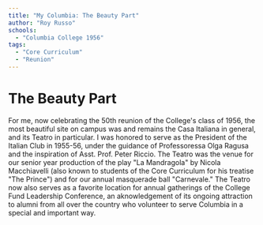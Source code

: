 ```yaml
---
title: "My Columbia: The Beauty Part"
author: "Roy Russo"
schools:
  - "Columbia College 1956"
tags:
  - "Core Curriculum"
  - "Reunion"
---
```


# The Beauty Part

For me, now celebrating the 50th reunion of the College's class of 1956, the most beautiful site on campus was and remains the Casa Italiana in general, and its Teatro in particular.  I was honored to serve as the President of the Italian Club in 1955-56, under the guidance of Professoressa Olga Ragusa and the inspiration of Asst. Prof. Peter Riccio.  The Teatro was the venue for our senior year production of the play "La Mandragola" by Nicola Macchiavelli (also known to students of  the Core Curriculum for his treatise "The Prince") and for our annual masquerade ball "Carnevale."  The Teatro now also serves as a favorite location for annual gatherings of the College Fund Leadership Conference, an aknowledgement of its ongoing attraction to alumni from all over the country who volunteer to serve Columbia in a special and important way.
